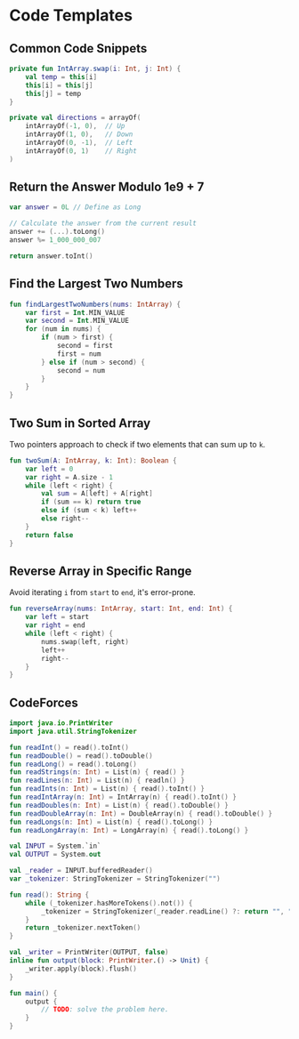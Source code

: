 # Code Templates

## Common Code Snippets
```kotlin
private fun IntArray.swap(i: Int, j: Int) {
    val temp = this[i]
    this[i] = this[j]
    this[j] = temp
}

private val directions = arrayOf(
    intArrayOf(-1, 0),  // Up
    intArrayOf(1, 0),   // Down
    intArrayOf(0, -1),  // Left
    intArrayOf(0, 1)    // Right
)
```

## Return the Answer Modulo 1e9 + 7
```kotlin
var answer = 0L // Define as Long

// Calculate the answer from the current result
answer += (...).toLong()
answer %= 1_000_000_007

return answer.toInt()
```

## Find the Largest Two Numbers
```kotlin
fun findLargestTwoNumbers(nums: IntArray) {
    var first = Int.MIN_VALUE
    var second = Int.MIN_VALUE
    for (num in nums) {
        if (num > first) {
            second = first
            first = num
        } else if (num > second) {
            second = num
        }
    }
}
```

## Two Sum in Sorted Array
Two pointers approach to check if two elements that can sum up to `k`.

```kotlin
fun twoSum(A: IntArray, k: Int): Boolean {
    var left = 0
    var right = A.size - 1
    while (left < right) {
        val sum = A[left] + A[right]
        if (sum == k) return true
        else if (sum < k) left++
        else right--
    }
    return false
}
```

## Reverse Array in Specific Range
Avoid iterating `i` from `start` to `end`, it's error-prone.

```kotlin
fun reverseArray(nums: IntArray, start: Int, end: Int) {
    var left = start
    var right = end
    while (left < right) {
        nums.swap(left, right)
        left++
        right--
    }
}
```

## CodeForces
```kotlin
import java.io.PrintWriter
import java.util.StringTokenizer

fun readInt() = read().toInt()
fun readDouble() = read().toDouble()
fun readLong() = read().toLong()
fun readStrings(n: Int) = List(n) { read() }
fun readLines(n: Int) = List(n) { readln() }
fun readInts(n: Int) = List(n) { read().toInt() }
fun readIntArray(n: Int) = IntArray(n) { read().toInt() }
fun readDoubles(n: Int) = List(n) { read().toDouble() }
fun readDoubleArray(n: Int) = DoubleArray(n) { read().toDouble() }
fun readLongs(n: Int) = List(n) { read().toLong() }
fun readLongArray(n: Int) = LongArray(n) { read().toLong() }

val INPUT = System.`in`
val OUTPUT = System.out

val _reader = INPUT.bufferedReader()
var _tokenizer: StringTokenizer = StringTokenizer("")

fun read(): String {
    while (_tokenizer.hasMoreTokens().not()) {
        _tokenizer = StringTokenizer(_reader.readLine() ?: return "", " ")
    }
    return _tokenizer.nextToken()
}

val _writer = PrintWriter(OUTPUT, false)
inline fun output(block: PrintWriter.() -> Unit) {
    _writer.apply(block).flush()
}

fun main() {
    output {
        // TODO: solve the problem here.
    }
}
```